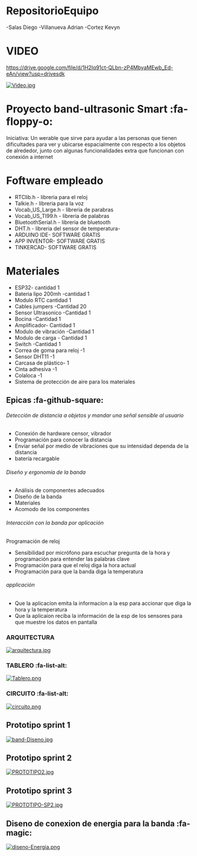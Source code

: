 # RepositorioEquipo

-Salas Diego
-Villanueva Adrian
-Cortez Kevyn

# VIDEO


https://drive.google.com/file/d/1H2Iq91ct-QLbn-zP4MbyaMEwb_Ed-eAn/view?usp=drivesdk

[![Video.jpg](https://i.postimg.cc/9FqQsNrX/Video.jpg)](https://postimg.cc/9rC27bds)

# Proyecto band-ultrasonic Smart  :fa-floppy-o:
Iniciativa: Un werable que sirve para ayudar a las personas que tienen dificultades para ver y ubicarse espacialmente con respecto a los objetos de alrededor, junto con algunas funcionalidades extra que funcionan con conexión a internet

# Foftware empleado 

- RTClib.h                      - libreria para el reloj
- Talkie.h                      - libreria para la voz
- Vocab_US_Large.h              - libreria de parabras
- Vocab_US_TI99.h               - libreria de palabras
- BluetoothSerial.h             - libreria de bluetooth
- DHT.h                         - libreria del sensor de temperatura- 
- ARDUINO IDE- SOFTWARE GRATIS
- APP INVENTOR- SOFTWARE GRATIS
- TINKERCAD- SOFTWARE GRATIS

# Materiales
- ESP32- cantidad 1
- Bateria lipo 200mh -cantidad 1
- Modulo RTC cantidad 1
- Cables jumpers -Cantidad 20
- Sensor Ultrasonico -Cantidad 1
- Bocina -Cantidad 1
- Amplificador- Cantidad 1
- Modulo de vibración -Cantidad 1
- Modulo de carga - Cantidad 1
- Switch -Cantidad 1
- Correa de goma para reloj -1
- Sensor DHT11 -1
- Carcasa de plástico-  1
- Cinta adhesiva -1
- Colaloca -1
- Sistema de protección de aire para los materiales 

## Epicas  :fa-github-square:
###### Detección de distancia a objetos y mandar una señal sensible al usuario


-  Conexión de hardware censor, vibrador 
-  Programación para conocer la distancia 
-  Enviar señal por medio de vibraciones que su intensidad dependa de la distancia 
-  batería recargable


###### Diseño y ergonomía de la banda


-  Análisis de componentes adecuados
-  Diseño de la banda 
-  Materiales 
-  Acomodo de los componentes

###### Interacción con la banda por aplicación

 Programación de reloj
-  Sensibilidad por micrófono para escuchar pregunta de la hora y programación para entender las palabras clave
-  Programación para que el reloj diga la hora actual
-  Programación para que la banda diga la temperatura

###### applicación

- Que la aplicacíon emita la informacíon a la esp para accionar que diga la hora y la temperatura
- Que la aplicaíon reciba la información de la esp de los sensores para que muestre los datos en pantalla


### ARQUITECTURA

[![arquitectura.jpg](https://i.postimg.cc/yx48N1SQ/arquitectura.jpg)](https://postimg.cc/r0jknLjx)

### TABLERO  :fa-list-alt:

[![Tablero.png](https://i.postimg.cc/8PwcXfYX/Tablero.png)](https://postimg.cc/KRkmRjxt)

### CIRCUITO  :fa-list-alt:

[![circuito.png](https://i.postimg.cc/2SVWdzzS/circuito.png)](https://postimg.cc/0z1rP1MT)

## Prototipo sprint 1

[![band-Diseno.jpg](https://i.postimg.cc/vmJhXPD6/band-Diseno.jpg)](https://postimg.cc/xkPL13v0)

## Prototipo sprint 2

[![PROTOTIPO2.jpg](https://i.postimg.cc/NF0gXpx6/PROTOTIPO2.jpg)](https://postimg.cc/WFQLLmCz)

## Prototipo sprint 3
[![PROTOTIPO-SP2.jpg](https://i.postimg.cc/jjBBsvDg/PROTOTIPO-SP2.jpg)](https://postimg.cc/R3Qgd7QK)

## Diseno de conexion de energia para la banda :fa-magic:
[![diseno-Energia.png](https://i.postimg.cc/0NYKRZcS/diseno-Energia.png)](https://postimg.cc/1gz3D0xR)
